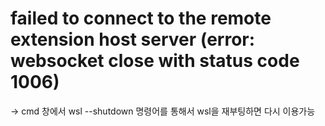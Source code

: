 # failed to connect to the remote extension host server (error: websocket close with status code 1006)

-> cmd 창에서 wsl --shutdown 명령어를 통해서 wsl을 재부팅하면 다시 이용가능
